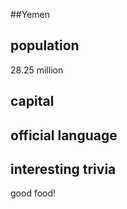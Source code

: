 ##Yemen
## population
28.25 million

## capital

 
## official language


## interesting trivia
good food!


